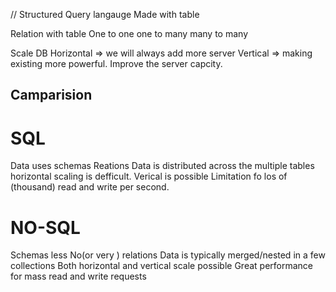 // Structured Query langauge
Made with table

Relation with table
One to one
one to many
many to many

Scale DB
Horizontal => we will always add more server
Vertical => making existing more powerful. Improve the server capcity.

## Camparision
# SQL
Data uses schemas
Reations
Data is distributed across the multiple tables
horizontal scaling is defficult. Verical is possible
Limitation fo los of (thousand) read and write per second.

# NO-SQL
Schemas less
No(or very ) relations
Data is typically merged/nested in a few collections
Both horizontal and vertical scale possible
Great performance for mass read and write requests
